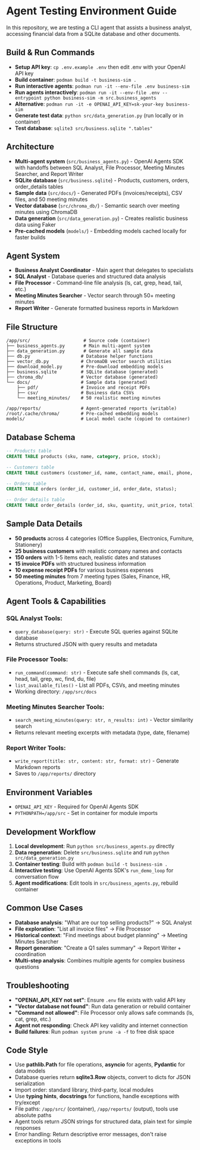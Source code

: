 # Agent Testing Environment Guide

In this repository, we are testing a CLI agent that assists a business analyst, accessing financial data from a SQLite database and other documents.

## Build & Run Commands
- **Setup API key**: `cp .env.example .env` then edit .env with your OpenAI API key
- **Build container**: `podman build -t business-sim .`
- **Run interactive agents**: `podman run -it --env-file .env business-sim`
- **Run agents interactively**: `podman run -it --env-file .env --entrypoint python business-sim -m src.business_agents`
- **Alternative**: `podman run -it -e OPENAI_API_KEY=sk-your-key business-sim`
- **Generate test data**: `python src/data_generation.py` (run locally or in container)
- **Test database**: `sqlite3 src/business.sqlite ".tables"`

## Architecture
- **Multi-agent system** (`src/business_agents.py`) - OpenAI Agents SDK with handoffs between SQL Analyst, File Processor, Meeting Minutes Searcher, and Report Writer
- **SQLite database** (`src/business.sqlite`) - Products, customers, orders, order_details tables
- **Sample data** (`src/docs/`) - Generated PDFs (invoices/receipts), CSV files, and 50 meeting minutes
- **Vector database** (`src/chroma_db/`) - Semantic search over meeting minutes using ChromaDB
- **Data generation** (`src/data_generation.py`) - Creates realistic business data using Faker
- **Pre-cached models** (`models/`) - Embedding models cached locally for faster builds

## Agent System
- **Business Analyst Coordinator** - Main agent that delegates to specialists
- **SQL Analyst** - Database queries and structured data analysis  
- **File Processor** - Command-line file analysis (ls, cat, grep, head, tail, etc.)
- **Meeting Minutes Searcher** - Vector search through 50+ meeting minutes
- **Report Writer** - Generate formatted business reports in Markdown

## File Structure
```
/app/src/                    # Source code (container)
├── business_agents.py       # Main multi-agent system
├── data_generation.py       # Generate all sample data
├── db.py                   # Database helper functions
├── vector_db.py            # ChromaDB vector search utilities
├── download_model.py       # Pre-download embedding models
├── business.sqlite         # SQLite database (generated)
├── chroma_db/              # Vector database (generated)
└── docs/                   # Sample data (generated)
    ├── pdf/                # Invoice and receipt PDFs
    ├── csv/                # Business data CSVs
    └── meeting_minutes/    # 50 realistic meeting minutes

/app/reports/               # Agent-generated reports (writable)
/root/.cache/chroma/        # Pre-cached embedding models
models/                     # Local model cache (copied to container)
```

## Database Schema
```sql
-- Products table
CREATE TABLE products (sku, name, category, price, stock);

-- Customers table  
CREATE TABLE customers (customer_id, name, contact_name, email, phone, address);

-- Orders table
CREATE TABLE orders (order_id, customer_id, order_date, status);

-- Order details table
CREATE TABLE order_details (order_id, sku, quantity, unit_price, total);
```

## Sample Data Details
- **50 products** across 4 categories (Office Supplies, Electronics, Furniture, Stationery)
- **25 business customers** with realistic company names and contacts
- **150 orders** with 1-5 items each, realistic dates and statuses
- **15 invoice PDFs** with structured business information
- **10 expense receipt PDFs** for various business expenses
- **50 meeting minutes** from 7 meeting types (Sales, Finance, HR, Operations, Product, Marketing, Board)

## Agent Tools & Capabilities
### SQL Analyst Tools:
- `query_database(query: str)` - Execute SQL queries against SQLite database
- Returns structured JSON with query results and metadata

### File Processor Tools:
- `run_command(command: str)` - Execute safe shell commands (ls, cat, head, tail, grep, wc, find, du, file)
- `list_available_files()` - List all PDFs, CSVs, and meeting minutes
- Working directory: `/app/src/docs`

### Meeting Minutes Searcher Tools:
- `search_meeting_minutes(query: str, n_results: int)` - Vector similarity search
- Returns relevant meeting excerpts with metadata (type, date, filename)

### Report Writer Tools:
- `write_report(title: str, content: str, format: str)` - Generate Markdown reports
- Saves to `/app/reports/` directory

## Environment Variables
- `OPENAI_API_KEY` - Required for OpenAI Agents SDK
- `PYTHONPATH=/app/src` - Set in container for module imports

## Development Workflow
1. **Local development**: Run `python src/business_agents.py` directly
2. **Data regeneration**: Delete `src/business.sqlite` and run `python src/data_generation.py`
3. **Container testing**: Build with `podman build -t business-sim .`
4. **Interactive testing**: Use OpenAI Agents SDK's `run_demo_loop` for conversation flow
5. **Agent modifications**: Edit tools in `src/business_agents.py`, rebuild container

## Common Use Cases
- **Database analysis**: "What are our top selling products?" → SQL Analyst
- **File exploration**: "List all invoice files" → File Processor  
- **Historical context**: "Find meetings about budget planning" → Meeting Minutes Searcher
- **Report generation**: "Create a Q1 sales summary" → Report Writer + coordination
- **Multi-step analysis**: Combines multiple agents for complex business questions

## Troubleshooting
- **"OPENAI_API_KEY not set"**: Ensure `.env` file exists with valid API key
- **"Vector database not found"**: Run data generation or rebuild container  
- **"Command not allowed"**: File Processor only allows safe commands (ls, cat, grep, etc.)
- **Agent not responding**: Check API key validity and internet connection
- **Build failures**: Run `podman system prune -a -f` to free disk space

## Code Style  
- Use **pathlib.Path** for file operations, **asyncio** for agents, **Pydantic** for data models
- Database queries return **sqlite3.Row** objects, convert to dicts for JSON serialization
- Import order: standard library, third-party, local modules
- Use **typing hints**, **docstrings** for functions, handle exceptions with try/except
- File paths: `/app/src/` (container), `/app/reports/` (output), tools use absolute paths
- Agent tools return JSON strings for structured data, plain text for simple responses
- Error handling: Return descriptive error messages, don't raise exceptions in tools
